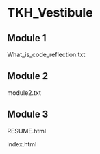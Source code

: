 # TKH_Vestibule
## Module 1
What_is_code_reflection.txt
## Module 2
module2.txt
## Module 3
RESUME.html

index.html
